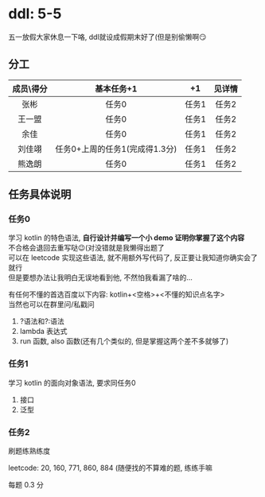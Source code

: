 
# ddl: 5-5

五一放假大家休息一下咯, ddl就设成假期末好了(但是别偷懒啊😏

## 分工

| 成员\得分 |           基本任务+1           |  +1   | 见详情 |
| :-------: | :----------------------------: | :---: | :----: |
|   张彬    |             任务0              | 任务1 | 任务2  |
|  王一盟   |             任务0              | 任务1 | 任务2  |
|   余佳    |             任务0              | 任务1 | 任务2  |
|  刘佳翊   | 任务0+上周的任务1(完成得1.3分) | 任务1 | 任务2  |
|  熊逸朗   |             任务0              | 任务1 | 任务2  |

## 任务具体说明

### 任务0

学习 kotlin 的特色语法, **自行设计并编写一个小 demo 证明你掌握了这个内容**  
不合格会退回去重写哒😉(对没错就是我懒得出题了  
可以在 leetcode 实现这些语法, 就不用额外写代码了, 反正要让我知道你确实会了就行  
但是要想办法让我明白无误地看到他, 不然怕我看漏了啥的...

有任何不懂的首选百度以下内容: kotlin+<空格>+<不懂的知识点名字>  
当然也可以在群里问/私戳问

1. ?语法和?:语法
2. lambda 表达式
3. run 函数, also 函数(还有几个类似的, 但是掌握这两个差不多就够了)

### 任务1

学习 kotlin 的面向对象语法, 要求同任务0

1. 接口
2. 泛型

### 任务2

刷题练熟练度

leetcode: 20, 160, 771, 860, 884 (随便找的不算难的题, 练练手嘛

每题 0.3 分